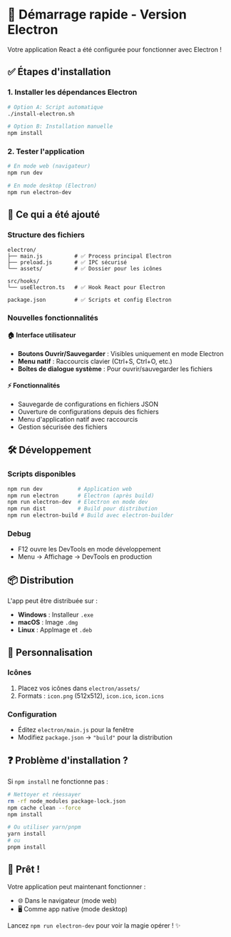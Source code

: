 # 🚀 Démarrage rapide - Version Electron

Votre application React a été configurée pour fonctionner avec Electron ! 

## ✅ Étapes d'installation

### 1. Installer les dépendances Electron

```bash
# Option A: Script automatique
./install-electron.sh

# Option B: Installation manuelle
npm install
```

### 2. Tester l'application

```bash
# En mode web (navigateur) 
npm run dev

# En mode desktop (Electron)
npm run electron-dev
```

## 🎯 Ce qui a été ajouté

### Structure des fichiers
```
electron/
├── main.js          # ✅ Process principal Electron
├── preload.js       # ✅ IPC sécurisé  
└── assets/          # ✅ Dossier pour les icônes

src/hooks/
└── useElectron.ts   # ✅ Hook React pour Electron

package.json         # ✅ Scripts et config Electron
```

### Nouvelles fonctionnalités

#### 🏠 Interface utilisateur
- **Boutons Ouvrir/Sauvegarder** : Visibles uniquement en mode Electron
- **Menu natif** : Raccourcis clavier (Ctrl+S, Ctrl+O, etc.)  
- **Boîtes de dialogue système** : Pour ouvrir/sauvegarder les fichiers

#### ⚡ Fonctionnalités
- Sauvegarde de configurations en fichiers JSON
- Ouverture de configurations depuis des fichiers
- Menu d'application natif avec raccourcis
- Gestion sécurisée des fichiers

## 🛠️ Développement

### Scripts disponibles
```bash
npm run dev           # Application web
npm run electron      # Electron (après build)
npm run electron-dev  # Electron en mode dev
npm run dist          # Build pour distribution
npm run electron-build # Build avec electron-builder
```

### Debug
- F12 ouvre les DevTools en mode développement
- Menu → Affichage → DevTools en production

## 📦 Distribution

L'app peut être distribuée sur :
- **Windows** : Installeur `.exe`
- **macOS** : Image `.dmg` 
- **Linux** : AppImage et `.deb`

## 🔧 Personnalisation

### Icônes
1. Placez vos icônes dans `electron/assets/`
2. Formats : `icon.png` (512x512), `icon.ico`, `icon.icns`

### Configuration
- Éditez `electron/main.js` pour la fenêtre
- Modifiez `package.json` → `"build"` pour la distribution

## ❓ Problème d'installation ?

Si `npm install` ne fonctionne pas :

```bash
# Nettoyer et réessayer
rm -rf node_modules package-lock.json
npm cache clean --force
npm install

# Ou utiliser yarn/pnpm
yarn install
# ou
pnpm install
```

## 🎉 Prêt !

Votre application peut maintenant fonctionner :
- 🌐 Dans le navigateur (mode web)
- 🖥️ Comme app native (mode desktop)

Lancez `npm run electron-dev` pour voir la magie opérer ! ✨